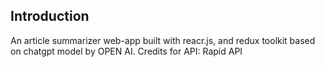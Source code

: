 ## Introduction

An article summarizer web-app built with reacr.js, and redux toolkit based on chatgpt model by OPEN AI.
Credits for API: Rapid API

